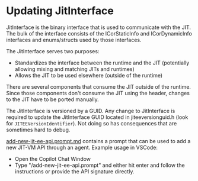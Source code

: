 # Updating JitInterface

JitInterface is the binary interface that is used to communicate with the JIT. The bulk of the interface consists of the ICorStaticInfo and ICorDynamicInfo interfaces and enums/structs used by those interfaces.

The JitInterface serves two purposes:
* Standardizes the interface between the runtime and the JIT (potentially allowing mixing and matching JITs and runtimes)
* Allows the JIT to be used elsewhere (outside of the runtime)

There are several components that consume the JIT outside of the runtime. Since those components don't consume the JIT using the header, changes to the JIT have to be ported manually.

The JitInterface is versioned by a GUID. Any change to JitInterface is required to update the JitInterface GUID located in jiteeversionguid.h (look for `JITEEVersionIdentifier`). Not doing so has consequences that are sometimes hard to debug.

[add-new-jit-ee-api.prompt.md](../../.github/prompts/add-new-jit-ee-api.prompt.md) contains a prompt that can be used to add a new JIT-VM API through an agent. Example usage in VSCode:
* Open the Copilot Chat Window
* Type "/add-new-jit-ee-api.prompt" and either hit enter and follow the instructions or provide the API signature directly.

